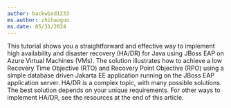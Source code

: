 ```yaml
---
author: backwind1233
ms.author: zhihaoguo
ms.date: 05/31/2024
---
```


This tutorial shows you a straightforward and effective way to implement high availability and disaster recovery (HA/DR) for Java using JBoss EAP on Azure Virtual Machines (VMs). The solution illustrates how to achieve a low Recovery Time Objective (RTO) and Recovery Point Objective (RPO) using a simple database driven Jakarta EE application running on the JBoss EAP application server. HA/DR is a complex topic, with many possible solutions. The best solution depends on your unique requirements. For other ways to implement HA/DR, see the resources at the end of this article.
